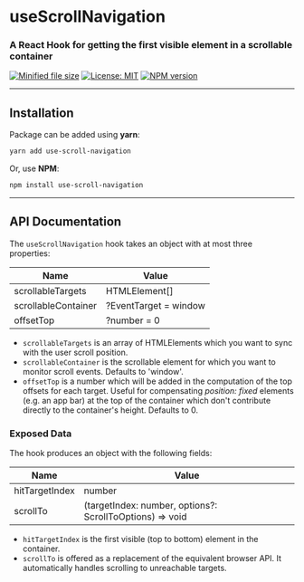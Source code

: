 # useScrollNavigation

### A React Hook for getting the first visible element in a scrollable container

[![Minified file size](https://img.shields.io/bundlephobia/min/use-scroll-navigation)](https://bundlephobia.com/result?p=use-scroll-navigation) [![License: MIT](https://img.shields.io/badge/License-MIT-brightgreen.svg)](https://opensource.org/licenses/MIT) [![NPM version](https://img.shields.io/npm/v/use-scroll-navigation)](https://www.npmjs.com/package/use-scroll-navigation)

---

## Installation

Package can be added using **yarn**:

```bash
yarn add use-scroll-navigation
```

Or, use **NPM**:

```bash
npm install use-scroll-navigation
```

---

## API Documentation

The `useScrollNavigation` hook takes an object with at most three properties:

| Name                 | Value                 |
| -------------------  | --------------------- |
| scrollableTargets    | HTMLElement[]         |
| scrollableContainer  | ?EventTarget = window |
| offsetTop            | ?number = 0           |

- `scrollableTargets` is an array of HTMLElements which you want to sync with the user scroll position.
- `scrollableContainer` is the scrollable element for which you want to monitor scroll events. Defaults to 'window'.
- `offsetTop` is a number which will be added in the computation of the top offsets for each target. Useful for compensating *position: fixed* elements (e.g. an app bar) at the top of the container which don't contribute directly to the container's height. Defaults to 0.

### Exposed Data

The hook produces an object with the following fields:

| Name              | Value                                                    |
| ----------------- | -------------------------------------------------------- |
| hitTargetIndex    | number                                                   |
| scrollTo          | (targetIndex: number, options?: ScrollToOptions) => void |

- `hitTargetIndex` is the first visible (top to bottom) element in the container.
- `scrollTo` is offered as a replacement of the equivalent browser API. It automatically handles
scrolling to unreachable targets.
